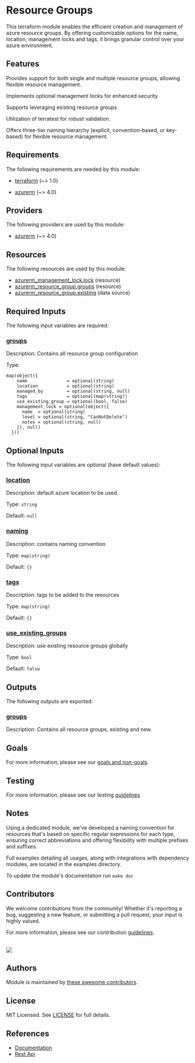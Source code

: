 # Resource Groups

This terraform module enables the efficient creation and management of azure resource groups. By offering customizable options for the name, location, management locks and tags, it brings granular control over your azure environment.

## Features

Provides support for both single and multiple resource groups, allowing flexible resource management.

Implements optional management locks for enhanced security

Supports leveraging existing resource groups

Utilization of terratest for robust validation.

Offers three-tier naming hierarchy (explicit, convention-based, or key-based) for flexible resource management.

<!-- BEGIN_TF_DOCS -->
## Requirements

The following requirements are needed by this module:

- <a name="requirement_terraform"></a> [terraform](#requirement\_terraform) (~> 1.0)

- <a name="requirement_azurerm"></a> [azurerm](#requirement\_azurerm) (~> 4.0)

## Providers

The following providers are used by this module:

- <a name="provider_azurerm"></a> [azurerm](#provider\_azurerm) (~> 4.0)

## Resources

The following resources are used by this module:

- [azurerm_management_lock.lock](https://registry.terraform.io/providers/hashicorp/azurerm/latest/docs/resources/management_lock) (resource)
- [azurerm_resource_group.groups](https://registry.terraform.io/providers/hashicorp/azurerm/latest/docs/resources/resource_group) (resource)
- [azurerm_resource_group.existing](https://registry.terraform.io/providers/hashicorp/azurerm/latest/docs/data-sources/resource_group) (data source)

## Required Inputs

The following input variables are required:

### <a name="input_groups"></a> [groups](#input\_groups)

Description: Contains all resource group configuration

Type:

```hcl
map(object({
    name               = optional(string)
    location           = optional(string)
    managed_by         = optional(string, null)
    tags               = optional(map(string))
    use_existing_group = optional(bool, false)
    management_lock = optional(object({
      name  = optional(string)
      level = optional(string, "CanNotDelete")
      notes = optional(string, null)
    }), null)
  }))
```

## Optional Inputs

The following input variables are optional (have default values):

### <a name="input_location"></a> [location](#input\_location)

Description: default azure location to be used.

Type: `string`

Default: `null`

### <a name="input_naming"></a> [naming](#input\_naming)

Description: contains naming convention

Type: `map(string)`

Default: `{}`

### <a name="input_tags"></a> [tags](#input\_tags)

Description: tags to be added to the resources

Type: `map(string)`

Default: `{}`

### <a name="input_use_existing_groups"></a> [use\_existing\_groups](#input\_use\_existing\_groups)

Description: use existing resource groups globally

Type: `bool`

Default: `false`

## Outputs

The following outputs are exported:

### <a name="output_groups"></a> [groups](#output\_groups)

Description: Contains all resource groups, existing and new.
<!-- END_TF_DOCS -->

## Goals

For more information, please see our [goals and non-goals](./GOALS.md).

## Testing

For more information, please see our testing [guidelines](./TESTING.md)

## Notes

Using a dedicated module, we've developed a naming convention for resources that's based on specific regular expressions for each type, ensuring correct abbreviations and offering flexibility with multiple prefixes and suffixes.

Full examples detailing all usages, along with integrations with dependency modules, are located in the examples directory.

To update the module's documentation run `make doc`

## Contributors

We welcome contributions from the community! Whether it's reporting a bug, suggesting a new feature, or submitting a pull request, your input is highly valued.

For more information, please see our contribution [guidelines](./CONTRIBUTING.md). <br><br>

<a href="https://github.com/cloudnationhq/terraform-azure-rg/graphs/contributors">
  <img src="https://contrib.rocks/image?repo=cloudnationhq/terraform-azure-rg" />
</a>

## Authors

Module is maintained by [these awesome contributors](https://github.com/cloudnationhq/terraform-azure-rg/graphs/contributors).

## License

MIT Licensed. See [LICENSE](./LICENSE) for full details.

## References

- [Documentation](https://learn.microsoft.com/en-us/azure/azure-resource-manager/management/manage-resource-groups-portal)
- [Rest Api](https://learn.microsoft.com/en-us/rest/api/resources/resource-groups)
